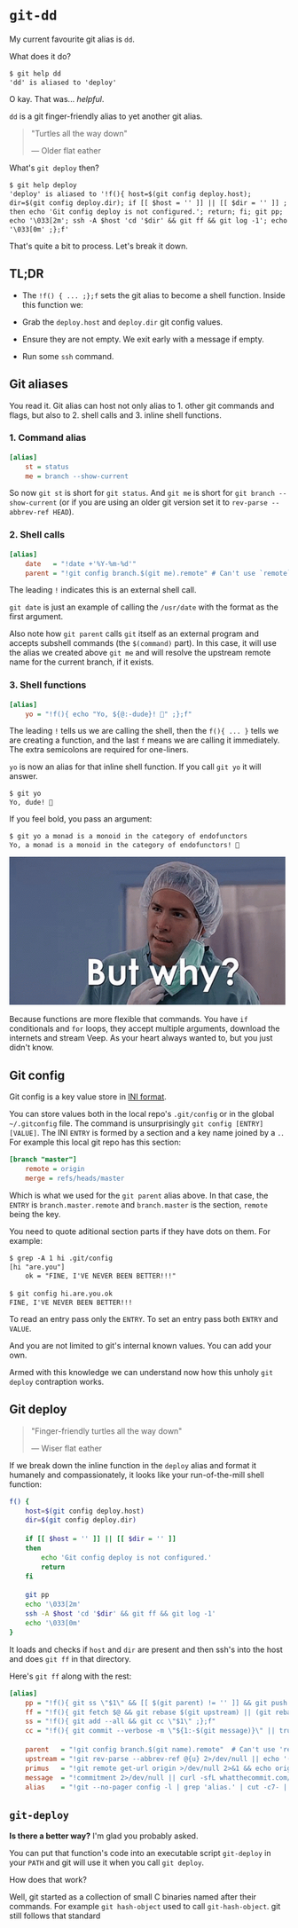 <!-- tags: git, shell -->

# `git-dd`

My current favourite git alias is `dd`.

What does it do?

```
$ git help dd
'dd' is aliased to 'deploy'
```

O kay. That was... *helpful*.

`dd` is a git finger-friendly alias to yet another git alias.

> "Turtles all the way down"
>
> — Older flat eather

What's `git deploy` then?

```
$ git help deploy
'deploy' is aliased to '!f(){ host=$(git config deploy.host); dir=$(git config deploy.dir); if [[ $host = '' ]] || [[ $dir = '' ]] ; then echo 'Git config deploy is not configured.'; return; fi; git pp; echo '\033[2m'; ssh -A $host 'cd '$dir' && git ff && git log -1'; echo '\033[0m' ;};f'
```

That's quite a bit to process. Let's break it down.


## TL;DR

- The `!f() { ... ;};f` sets the git alias to become a shell
  function. Inside this function we:

- Grab the `deploy.host` and `deploy.dir` git config  values.

- Ensure they are not empty. We exit early with a message if empty.

- Run some `ssh` command.


## Git aliases

You read it. Git alias can host not only alias to 1. other git commands
and flags, but also to 2. shell calls and 3. inline shell functions.


### 1. Command alias

```ini
[alias]
    st = status
    me = branch --show-current
```

So now `git st` is short for `git status`. And `git me` is short for
`git branch --show-current` (or if you are using an older git version
set it to `rev-parse --abbrev-ref HEAD`).


### 2. Shell calls

```ini
[alias]
    date   = "!date +'%Y-%m-%d'"
    parent = "!git config branch.$(git me).remote" # Can't use `remote`
```

The leading `!` indicates this is an external shell call.

`git date` is just an example of calling the `/usr/date` with the
format as the first argument.

Also note how `git parent` calls `git` itself as an external program
and accepts subshell commands (the `$(command)` part). In this case,
it will use the alias we created above `git me` and will resolve the
upstream remote name for the current branch, if it exists.


### 3. Shell functions

```ini
[alias]
    yo = "!f(){ echo "Yo, ${@:-dude}! 🍪" ;};f"
```

The leading `!` tells us we are calling the shell, then the `f(){ ... }`
tells we are creating a function, and the last `f` means we are
calling it immediately. The extra semicolons are required for
one-liners.

`yo` is now an alias for that inline shell function. If you call
`git yo` it will answer.

```
$ git yo
Yo, dude! 🍪
```

If you feel bold, you pass an argument:

```
$ git yo a monad is a monoid in the category of endofunctors
Yo, a monad is a monoid in the category of endofunctors! 🍪
```

![But why](https://raw.githubusercontent.com/jpedro/jpedro.github.io/master/.github/static/img/why.jpg)

Because functions are more flexible that commands. You have `if`
conditionals and `for` loops, they accept multiple arguments, download
the internets and stream Veep. As your heart always wanted to, but you
just didn't know.


## Git config

Git config is a key value store in
[INI format](https://en.wikipedia.org/wiki/INI_file).

You can store values both in the local repo's `.git/config` or in the
global `~/.gitconfig` file. The command is unsurprisingly
`git config [ENTRY] [VALUE]`. The INI `ENTRY` is formed by a section
and a key name joined by a `.`. For example this local git repo has
this section:

```ini
[branch "master"]
    remote = origin
    merge = refs/heads/master
```

Which is what we used for the `git parent` alias above. In that case,
the `ENTRY` is `branch.master.remote` and `branch.master` is the
section, `remote` being the key.

You need to quote aditional section parts if they have dots on them.
For example:

```
$ grep -A 1 hi .git/config
[hi "are.you"]
    ok = "FINE, I'VE NEVER BEEN BETTER!!!"

$ git config hi.are.you.ok
FINE, I'VE NEVER BEEN BETTER!!!
```

To read an entry pass only the `ENTRY`. To set an entry pass both
`ENTRY` and `VALUE`.

And you are not limited to git's internal known values. You can add
your own.

Armed with this knowledge we can understand now how this unholy
`git deploy` contraption works.



## Git deploy

> "Finger-friendly turtles all the way down"
>
> — Wiser flat eather

If we break down the inline function in the `deploy` alias and format
it humanely and compassionately, it looks like your run-of-the-mill
shell function:

```bash
f() {
    host=$(git config deploy.host)
    dir=$(git config deploy.dir)

    if [[ $host = '' ]] || [[ $dir = '' ]]
    then
        echo 'Git config deploy is not configured.'
        return
    fi

    git pp
    echo '\033[2m'
    ssh -A $host 'cd '$dir' && git ff && git log -1'
    echo '\033[0m'
}
```

It loads and checks if `host` and `dir` are present and then ssh's into
the host and does `git ff` in that directory.

Here's `git ff` along with the rest:

```ini
[alias]
    pp = "!f(){ git ss \"$1\" && [[ $(git parent) != '' ]] && git push || git push $(git primus) HEAD -u ;};f"
    ff = "!f(){ git fetch $@ && git rebase $(git upstream) || (git rebase --abort && echo '==> Failed to rebase' && exit 1);};f"
    ss = "!f(){ git add --all && git cc \"$1\" ;};f"
    cc = "!f(){ git commit --verbose -m \"${1:-$(git message)}\" || true ;};f"

    parent   = "!git config branch.$(git name).remote"  # Can't use 'remote'
    upstream = "!git rev-parse --abbrev-ref @{u} 2>/dev/null || echo '(none)'"
    primus   = "!git remote get-url origin >/dev/null 2>&1 && echo origin || git remote | head -1"
    message  = "!commitment 2>/dev/null || curl -sfL whatthecommit.com/index.txt || echo 'This reveals a lack of commitment'"
    alias    = "!git --no-pager config -l | grep 'alias.' | cut -c7- | awk -F= '{ printf \"\\033\\[32;1m%-20s\\033\\[0m%s\\n\", $1, $2 }'"$2}'"
```


## `git-deploy`

**Is there a better way?** I'm glad you probably asked.

You can put that function's code into an executable script `git-deploy`
in your `PATH` and git will use it when you call `git deploy`.

How does that work?

Well, git started as a collection of small C binaries named after their
commands. For example `git hash-object` used to call `git-hash-object`.
git still follows that standard


